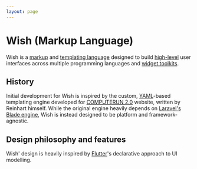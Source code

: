 ```yaml
---
layout: page
---
```


# Wish (Markup Language)
Wish is a [markup](https://en.wikipedia.org/wiki/Markup_language) and [templating language](https://en.wikipedia.org/wiki/Template_processor) designed to build [high-level](https://en.wikipedia.org/wiki/High-level_design) user interfaces across multiple programming languages and [widget toolkits](https://en.wikipedia.org/wiki/Widget_toolkit).

## History
Initial development for Wish is inspired by the custom, [YAML](https://en.wikipedia.org/wiki/YAML)-based templating engine developed for [COMPUTERUN 2.0](computerun.html) website, written by Reinhart himself. While the original engine heavily depends on [Laravel's Blade engine](https://en.wikipedia.org/wiki/Laravel), Wish is instead designed to be platform and framework-agnostic.

## Design philosophy and features
Wish' design is heavily inspired by [Flutter](https://en.wikipedia.org/wiki/Flutter_(software))'s declarative approach to UI modelling.
